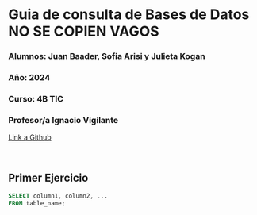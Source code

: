 # Guia  de consulta de Bases de Datos  NO SE COPIEN VAGOS

### **Alumnos:** Juan Baader, Sofia Arisi y Julieta Kogan

### **Año:** 2024

### **Curso:** 4B TIC

### **Profesor/a** Ignacio Vigilante

[Link a Github](https://github.com/juanpanpanyz/Base-de-datos-consultas)


<br>

## **Primer Ejercicio**
```sql
SELECT column1, column2, ...
FROM table_name;
```
